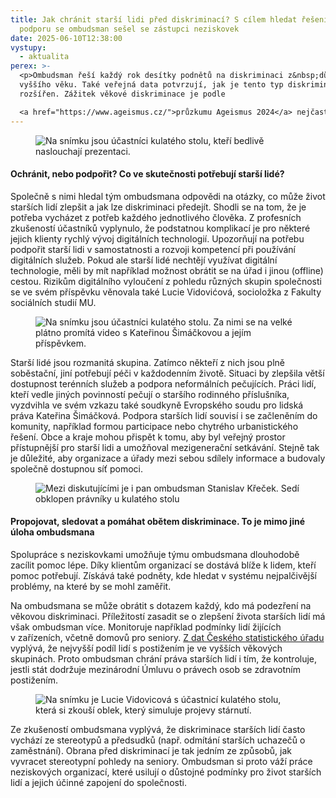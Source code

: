 ```yaml
---
title: Jak chránit starší lidi před diskriminací? S cílem hledat řešení a
  podporu se ombudsman sešel se zástupci neziskovek
date: 2025-06-10T12:38:00
vystupy:
  - aktualita
perex: >-
  <p>Ombudsman řeší každý rok desítky podnětů na diskriminaci z&nbsp;důvodu
  vyššího věku. Také veřejná data potvrzují, jak je tento typ diskriminace
  rozšířen. Zážitek věkové diskriminace je podle 

  <a href="https://www.ageismus.cz/">průzkumu Ageismus 2024</a> nejčastější vnímanou formou diskriminace vůbec. Dominuje nad diskriminací kvůli pohlaví nebo národnosti a časem může potkat každého. I proto se ombudsman tento rok na věkovou diskriminaci zaměřuje. Za účelem spolupráce a sdílení zkušeností přivítal ve své kanceláři zástupce neziskových organizací.&nbsp;</p>
---
```

<figure class="image">
<img src="https://www.ochrance.cz/aktualne/jak_chranit_starsi_lidi_pred_diskriminaci_s_cilem_hledat_reseni_a_podporu_se_ombudsman_sesel_se_zastupci_neziskovek/dsc_1229.jpg" alt="Na snímku jsou účastníci kulatého stolu, kteří bedlivě naslouchají prezentaci."></figure>
<h4>
<strong>Ochránit, nebo podpořit? Co ve skutečnosti potřebují starší lidé?</strong></h4>
<p>Společně s&nbsp;nimi hledal tým ombudsmana odpovědi na otázky, co může život starších lidí zlepšit a jak lze diskriminaci předejít. Shodli se na tom, že je potřeba vycházet z&nbsp;potřeb každého jednotlivého člověka. Z profesních zkušeností účastníků vyplynulo, že podstatnou komplikací je pro některé jejich klienty rychlý vývoj digitálních technologií. Upozorňují na potřebu podpořit starší lidi v&nbsp;samostatnosti a rozvoji kompetencí při používání digitálních služeb. Pokud ale starší lidé nechtějí využívat digitální technologie, měli by mít například možnost obrátit se na úřad i jinou (offline) cestou. Rizikům digitálního vyloučení z&nbsp;pohledu různých skupin společnosti se ve svém příspěvku věnovala také Lucie Vidovićová, socioložka z&nbsp;Fakulty sociálních studií MU.</p>
<figure class="image">
<img src="https://www.ochrance.cz/aktualne/jak_chranit_starsi_lidi_pred_diskriminaci_s_cilem_hledat_reseni_a_podporu_se_ombudsman_sesel_se_zastupci_neziskovek/dsc_1319-2.jpg" alt="Na snímku jsou účastníci kulatého stolu. Za nimi se na velké plátno promítá video s Kateřinou Šimáčkovou a jejím příspěvkem."></figure>
<p>Starší lidé jsou rozmanitá skupina. Zatímco někteří z&nbsp;nich jsou plně soběstační, jiní potřebují péči v&nbsp;každodenním životě. Situaci by zlepšila větší dostupnost terénních služeb a podpora neformálních pečujících. Práci lidí, kteří vedle jiných povinností pečují o staršího rodinného příslušníka, vyzdvihla ve svém vzkazu také soudkyně Evropského soudu pro lidská práva Kateřina Šimáčková. Podpora starších lidí souvisí i se začleněním do komunity, například formou participace nebo chytrého urbanistického řešení. Obce a kraje mohou přispět k&nbsp;tomu, aby byl veřejný prostor přístupnější pro starší lidi a umožňoval mezigenerační setkávání. Stejně tak je důležité, aby organizace a úřady mezi sebou sdílely informace a budovaly společně dostupnou síť pomoci.&nbsp;</p>
<figure class="image">
<img src="https://www.ochrance.cz/aktualne/jak_chranit_starsi_lidi_pred_diskriminaci_s_cilem_hledat_reseni_a_podporu_se_ombudsman_sesel_se_zastupci_neziskovek/dsc_1267-2.jpg" alt="Mezi diskutujícími je i pan ombudsman Stanislav Křeček. Sedí obklopen právníky u kulatého stolu"></figure>
<h4>
<strong>Propojovat, sledovat a pomáhat obětem diskriminace. To je mimo jiné úloha ombudsmana</strong></h4>
<p>Spolupráce s&nbsp;neziskovkami umožňuje týmu ombudsmana dlouhodobě zacílit pomoc lépe. Díky klientům organizací se dostává blíže k&nbsp;lidem, kteří pomoc potřebují. Získává také podněty, kde hledat v&nbsp;systému nejpalčivější problémy, na které by se mohl zaměřit.&nbsp;</p>
<p>Na ombudsmana se může obrátit s&nbsp;dotazem každý, kdo má podezření na věkovou diskriminaci. Příležitostí zasadit se o zlepšení života starších lidí má však ombudsman více. Monitoruje například podmínky lidí žijících v&nbsp;zařízeních, včetně domovů pro seniory. 
<a href="https://csu.gov.cz/lide-se-zdravotnim-postizenim?pocet=10&amp;start=0&amp;podskupiny=265&amp;razeni=-datumVydani">Z&nbsp;dat Českého statistického úřadu</a> vyplývá, že nejvyšší podíl lidí s&nbsp;postižením je ve vyšších věkových skupinách. Proto ombudsman chrání práva starších lidí i tím, že kontroluje, jestli stát dodržuje mezinárodní Úmluvu o právech osob se zdravotním postižením.&nbsp;</p>
<figure class="image">
<img src="https://www.ochrance.cz/aktualne/jak_chranit_starsi_lidi_pred_diskriminaci_s_cilem_hledat_reseni_a_podporu_se_ombudsman_sesel_se_zastupci_neziskovek/dsc_1418.jpg" alt="Na snímku je Lucie Vidovicová s účastnicí kulatého stolu, která si zkouší oblek, který simuluje projevy stárnutí."></figure>
<p>Ze zkušeností ombudsmana vyplývá, že diskriminace starších lidí často vychází ze stereotypů a předsudků (např. odmítání starších uchazečů o zaměstnání). Obrana před diskriminací je tak jedním ze způsobů, jak vyvracet stereotypní pohledy na seniory. Ombudsman si proto váží práce neziskových organizací, které usilují o důstojné podmínky pro život starších lidí a jejich účinné zapojení do společnosti.</p>
